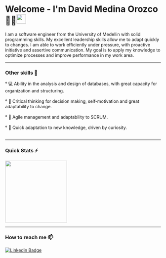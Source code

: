 # Welcome - I'm David Medina Orozco  👨‍💻<img src="https://raw.githubusercontent.com/MartinHeinz/MartinHeinz/master/wave.gif" width="30px">
I am a software engineer from the University of Medellin with solid programming skills. My excellent leadership skills allow me to adapt quickly to changes. I am able to work efficiently under pressure, with proactive initiative and assertive communication. My goal is to apply my knowledge to optimize processes and improve performance in my work area.

---
<h3>Other skills 🚀</h3>
  <!-- <img width="400" height="190" src="https://media.giphy.com/media/9B8wYztAoe1zO/source.gif" align=right> -->
   ° 💻 Ability in the analysis and design of databases, with great capacity for organization and structuring.</br></br>
   ° 🧠 Critical thinking for decision making, self-motivation and great adaptability to change.</br></br>
   ° 📝 Agile management and adaptability to SCRUM.</br></br>
   ° 💪 Quick adaptation to new knowledge, driven by curiosity.</br></br>
   
---
<h3>Quick Stats ⚡</h3>
<!-- <a href="https://github.com/anuraghazra/github-readme-stats">
  <img height=200 align="center" src="https://github-readme-stats.vercel.app/api?username=DavidMedinaO" />
</a> -->
<a href="https://github.com/anuraghazra/convoychat">
  <img height=200 align="center" src="https://github-readme-stats.vercel.app/api/top-langs?username=DavidMedinaO&layout=compact&langs_count=8&card_width=320" />
</a>

---
<h3>How to reach me 📫</h3>

[![Linkedin Badge](https://img.shields.io/badge/-David_Medina-blue?style=flat-square&logo=Linkedin&logoColor=white&link=https://www.linkedin.com/in/wisvem/)](https://www.linkedin.com/in/david-medina-orozco-480804232/)
